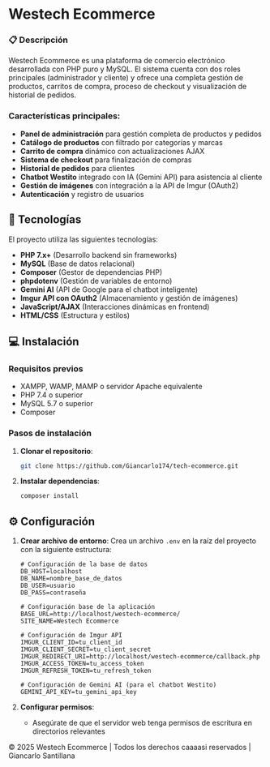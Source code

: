 # Westech Ecommerce

### 📋 Descripción

Westech Ecommerce es una plataforma de comercio electrónico desarrollada con PHP puro y MySQL. El sistema cuenta con dos roles principales (administrador y cliente) y ofrece una completa gestión de productos, carritos de compra, proceso de checkout y visualización de historial de pedidos.

### Características principales:

- **Panel de administración** para gestión completa de productos y pedidos
- **Catálogo de productos** con filtrado por categorías y marcas
- **Carrito de compra** dinámico con actualizaciones AJAX
- **Sistema de checkout** para finalización de compras
- **Historial de pedidos** para clientes
- **Chatbot Westito** integrado con IA (Gemini API) para asistencia al cliente
- **Gestión de imágenes** con integración a la API de Imgur (OAuth2)
- **Autenticación** y registro de usuarios

## 🚀 Tecnologías

El proyecto utiliza las siguientes tecnologías:

- **PHP 7.x+** (Desarrollo backend sin frameworks)
- **MySQL** (Base de datos relacional)
- **Composer** (Gestor de dependencias PHP)
- **phpdotenv** (Gestión de variables de entorno)
- **Gemini AI** (API de Google para el chatbot inteligente)
- **Imgur API con OAuth2** (Almacenamiento y gestión de imágenes)
- **JavaScript/AJAX** (Interacciones dinámicas en frontend)
- **HTML/CSS** (Estructura y estilos)

## 💻 Instalación

### Requisitos previos

- XAMPP, WAMP, MAMP o servidor Apache equivalente
- PHP 7.4 o superior
- MySQL 5.7 o superior
- Composer

### Pasos de instalación

1. **Clonar el repositorio**:
   ```bash
   git clone https://github.com/Giancarlo174/tech-ecommerce.git
   ```

2. **Instalar dependencias**:
   ```bash
   composer install
   ```

## ⚙️ Configuración

1. **Crear archivo de entorno**:
   Crea un archivo `.env` en la raíz del proyecto con la siguiente estructura:

   ```env
   # Configuración de la base de datos
   DB_HOST=localhost
   DB_NAME=nombre_base_de_datos
   DB_USER=usuario
   DB_PASS=contraseña
   
   # Configuración base de la aplicación
   BASE_URL=http://localhost/westech-ecommerce/
   SITE_NAME=Westech Ecommerce
   
   # Configuración de Imgur API
   IMGUR_CLIENT_ID=tu_client_id
   IMGUR_CLIENT_SECRET=tu_client_secret
   IMGUR_REDIRECT_URI=http://localhost/westech-ecommerce/callback.php
   IMGUR_ACCESS_TOKEN=tu_access_token
   IMGUR_REFRESH_TOKEN=tu_refresh_token
   
   # Configuración de Gemini AI (para el chatbot Westito)
   GEMINI_API_KEY=tu_gemini_api_key
   ```

2. **Configurar permisos**:
   - Asegúrate de que el servidor web tenga permisos de escritura en directorios relevantes

© 2025 Westech Ecommerce | Todos los derechos caaaasi reservados | Giancarlo Santillana
